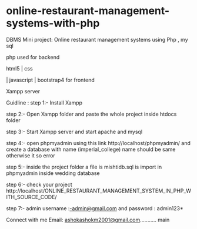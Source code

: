 # online-restaurant-management-systems-with-php
DBMS Mini project: Online restaurant management systems using Php , my sql

php used for backend

html5 | css

| javascript | bootstrap4 for frontend

Xampp server

Guidline : step 1:- Install Xampp

step 2:- Open Xampp folder and paste the whole project inside htdocs folder

step 3:- Start Xampp server and start apache and mysql

step 4:- open phpmyadmin using this link http://localhost/phpmyadmin/ and create a database with name (imperial_college) name should be same otherwise it so error

step 5:- inside the project folder a file is mishtidb.sql is import in phpmyadmin inside wedding database

step 6:- check your project http://localhost/ONLINE_RESTAURANT_MANAGEMENT_SYSTEM_IN_PHP_WITH_SOURCE_CODE/

step 7:- admin username :-admin@gmail.com and password : admin123*

Connect with me Email: ashokashokm2001@gmail.com........... main
